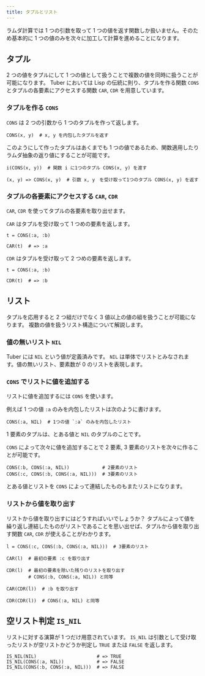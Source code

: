 ```yaml
---
title: タプルとリスト
---
```


ラムダ計算では 1 つの引数を取って 1 つの値を返す関数しか扱いません。そのため基本的に 1 つの値のみを次々に加工して計算を進めることになります。

## タプル

2 つの値をタプルにして 1 つの値として扱うことで複数の値を同時に扱うことが可能になります。
Tuber においては Lisp の伝統に則り、タプルを作る関数 `CONS` とタプルの各要素にアクセスする関数 `CAR`, `CDR` を用意しています。

### タプルを作る `CONS`

`CONS` は 2 つの引数から 1 つのタプルを作って返します。

```
CONS(x, y)  # x, y を内包したタプルを返す
```

このようにして作ったタプルはあくまでも 1 つの値であるため、関数適用したりラムダ抽象の返り値にすることが可能です。

```
i(CONS(x, y))  # 関数 i に1つのタプル CONS(x, y) を渡す

(x, y) => CONS(x, y)  # 引数 x, y　を受け取って1つのタプル CONS(x, y) を返す
```

### タプルの各要素にアクセスする `CAR`, `CDR`

`CAR`, `CDR` を使ってタプルの各要素を取り出せます。

`CAR` はタプルを受け取って 1 つめの要素を返します。

```
t = CONS(:a, :b)

CAR(t)  # => :a
```

`CDR` はタプルを受け取って 2 つめの要素を返します。

```
t = CONS(:a, :b)

CDR(t)  # => :b
```

## リスト

タプルを応用すると 2 つ組だけでなく 3 値以上の値の組を扱うことが可能になります。
複数の値を扱うリスト構造について解説します。

### 値の無いリスト `NIL`

Tuber には `NIL` という値が定義済みです。
`NIL` は単体でリストとみなされます。値の無いリスト、要素数が 0 のリストを表現します。

### `CONS` でリストに値を追加する

リストに値を追加するには `CONS` を使います。

例えば 1 つの値 `:a` のみを内包したリストは次のように書けます。

```
CONS(:a, NIL)  # 1つの値 `:a` のみを内包したリスト
```

1 要素のタプルは、とある値と `NIL` のタプルのことです。

`CONS` によって次々に値を追加することで 2 要素, 3 要素のリストを次々に作ることが可能です。

```
CONS(:b, CONS(:a, NIL))            # 2要素のリスト
CONS(:c, CONS(:b, CONS(:a, NIL)))  # 3要素のリスト
```

とある値とリストを `CONS` によって連結したものもまたリストになります。

### リストから値を取り出す

リストから値を取り出すにはどうすればいいでしょうか？
タプルによって値を繰り返し連結したものがリストであることを思い出せば、タプルから値を取り出す関数 `CAR`, `CDR` が使えることがわかります。

```
l = CONS(:c, CONS(:b, CONS(:a, NIL)))  # 3要素のリスト

CAR(l)  # 最初の要素 :c を取り出す

CDR(l)  # 最初の要素を除いた残りのリストを取り出す
        # CONS(:b, CONS(:a, NIL)) と同等

CAR(CDR(l))  # :b を取り出す

CDR(CDR(l))  # CONS(:a, NIL) と同等
```

## 空リスト判定 `IS_NIL`

リストに対する演算が 1 つだけ用意されています。
`IS_NIL` は引数として受け取ったリストが空リストかどうか判定し `TRUE` または `FALSE` を返します。

```
IS_NIL(NIL)                      # => TRUE
IS_NIL(CONS(:a, NIL))            # => FALSE
IS_NIL(CONS(:b, CONS(:a, NIL)))  # => FALSE
```
